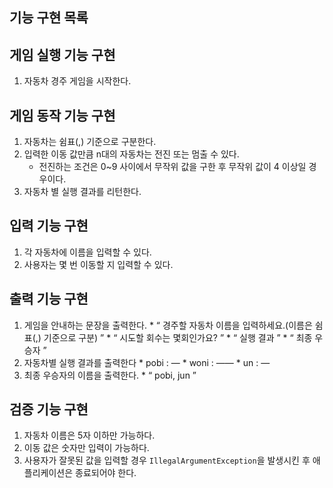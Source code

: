 ## 기능 구현 목록

## 게임 실행 기능 구현
1. 자동차 경주 게임을 시작한다.

## 게임 동작 기능 구현
1. 자동차는 쉼표(,) 기준으로 구분한다.
2. 입력한 이동 값만큼 n대의 자동차는 전진 또는 멈출 수 있다.
    * 전진하는 조건은 0~9 사이에서 무작위 값을 구한 후 무작위 값이 4 이상일 경우이다.
3. 자동차 별 실행 결과를 리턴한다.


## 입력 기능 구현
1. 각 자동차에 이름을 입력할 수 있다.
2. 사용자는 몇 번 이동할 지 입력할 수 있다.
  

## 출력 기능 구현
1. 게임을 안내하는 문장을 출력한다.
        * “ 경주할 자동차 이름을 입력하세요.(이름은 쉼표(,) 기준으로 구분) ”
        * “ 시도할 회수는 몇회인가요? ”
        * “ 실행 결과 ”
        * “ 최종 우승자 ”
2. 자동차별 실행 결과를 출력한다
        * pobi : —
        * woni : ——
        * un : —
3. 최종 우승자의 이름을 출력한다.
        * “ pobi, jun ”
      

## 검증 기능 구현
1. 자동차 이름은 5자 이하만 가능하다.
2. 이동 값은 숫자만 입력이 가능하다.
3. 사용자가 잘못된 값을 입력할 경우 `IllegalArgumentException`을 발생시킨 후 애플리케이션은 종료되어야 한다.